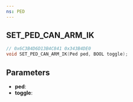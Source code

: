 ```yaml
---
ns: PED
---
```

## SET_PED_CAN_ARM_IK

```c
// 0x6C3B4D6D13B4C841 0x343B4DE0
void SET_PED_CAN_ARM_IK(Ped ped, BOOL toggle);
```


## Parameters
* **ped**: 
* **toggle**: 

